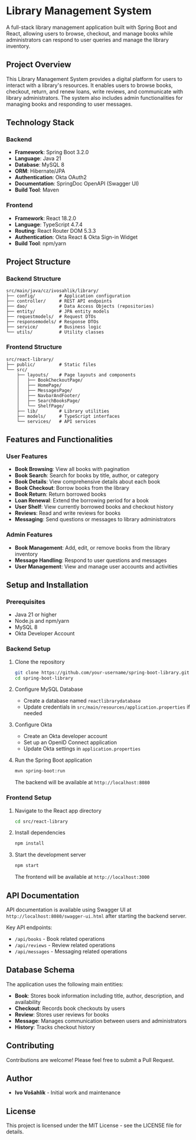 # Library Management System

A full-stack library management application built with Spring Boot and React, allowing users to browse, checkout, and manage books while administrators can respond to user queries and manage the library inventory.

## Project Overview

This Library Management System provides a digital platform for users to interact with a library's resources. It enables users to browse books, checkout, return, and renew loans, write reviews, and communicate with library administrators. The system also includes admin functionalities for managing books and responding to user messages.

## Technology Stack

### Backend
- **Framework**: Spring Boot 3.2.0
- **Language**: Java 21
- **Database**: MySQL 8
- **ORM**: Hibernate/JPA
- **Authentication**: Okta OAuth2
- **Documentation**: SpringDoc OpenAPI (Swagger UI)
- **Build Tool**: Maven

### Frontend
- **Framework**: React 18.2.0
- **Language**: TypeScript 4.7.4
- **Routing**: React Router DOM 5.3.3
- **Authentication**: Okta React & Okta Sign-in Widget
- **Build Tool**: npm/yarn

## Project Structure

### Backend Structure
```
src/main/java/cz/ivosahlik/library/
├── config/         # Application configuration
├── controller/     # REST API endpoints
├── dao/            # Data Access Objects (repositories)
├── entity/         # JPA entity models
├── requestmodels/  # Request DTOs
├── responsemodels/ # Response DTOs
├── service/        # Business logic
└── utils/          # Utility classes
```

### Frontend Structure
```
src/react-library/
├── public/         # Static files
└── src/
    ├── layouts/    # Page layouts and components
    │   ├── BookCheckoutPage/
    │   ├── HomePage/
    │   ├── MessagesPage/
    │   ├── NavbarAndFooter/
    │   ├── SearchBooksPage/
    │   └── ShelfPage/
    ├── lib/        # Library utilities
    ├── models/     # TypeScript interfaces
    └── services/   # API services
```

## Features and Functionalities

### User Features
- **Book Browsing**: View all books with pagination
- **Book Search**: Search for books by title, author, or category
- **Book Details**: View comprehensive details about each book
- **Book Checkout**: Borrow books from the library
- **Book Return**: Return borrowed books
- **Loan Renewal**: Extend the borrowing period for a book
- **User Shelf**: View currently borrowed books and checkout history
- **Reviews**: Read and write reviews for books
- **Messaging**: Send questions or messages to library administrators

### Admin Features
- **Book Management**: Add, edit, or remove books from the library inventory
- **Message Handling**: Respond to user questions and messages
- **User Management**: View and manage user accounts and activities

## Setup and Installation

### Prerequisites
- Java 21 or higher
- Node.js and npm/yarn
- MySQL 8
- Okta Developer Account

### Backend Setup
1. Clone the repository
   ```bash
   git clone https://github.com/your-username/spring-boot-library.git
   cd spring-boot-library
   ```

2. Configure MySQL Database
   - Create a database named `reactlibrarydatabase`
   - Update credentials in `src/main/resources/application.properties` if needed

3. Configure Okta
   - Create an Okta developer account
   - Set up an OpenID Connect application
   - Update Okta settings in `application.properties`

4. Run the Spring Boot application
   ```bash
   mvn spring-boot:run
   ```
   The backend will be available at `http://localhost:8080`

### Frontend Setup
1. Navigate to the React app directory
   ```bash
   cd src/react-library
   ```

2. Install dependencies
   ```bash
   npm install
   ```

3. Start the development server
   ```bash
   npm start
   ```
   The frontend will be available at `http://localhost:3000`

## API Documentation

API documentation is available using Swagger UI at `http://localhost:8080/swagger-ui.html` after starting the backend server.

Key API endpoints:
- `/api/books` - Book related operations
- `/api/reviews` - Review related operations
- `/api/messages` - Messaging related operations

## Database Schema

The application uses the following main entities:
- **Book**: Stores book information including title, author, description, and availability
- **Checkout**: Records book checkouts by users
- **Review**: Stores user reviews for books
- **Message**: Manages communication between users and administrators
- **History**: Tracks checkout history

## Contributing

Contributions are welcome! Please feel free to submit a Pull Request.

## Author

- **Ivo Vošahlík** - Initial work and maintenance

## License

This project is licensed under the MIT License - see the LICENSE file for details.
